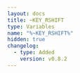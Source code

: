 ```yaml
---
layout: docs
title: ~KEY_RSHIFT
type: Variables
name: "%~KEY_RSHIFT%"
hidden: true
changelog:
  - type: Added
    version: v0.8.2
---
```

